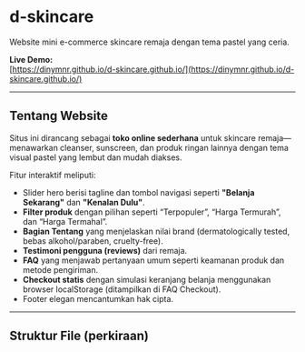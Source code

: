 # d-skincare

Website mini e-commerce skincare remaja dengan tema pastel yang ceria.

**Live Demo:**  
[https://dinymnr.github.io/d-skincare.github.io/](https://dinymnr.github.io/d-skincare.github.io/)

---

## Tentang Website

Situs ini dirancang sebagai **toko online sederhana** untuk skincare remaja—menawarkan cleanser, sunscreen, dan produk ringan lainnya dengan tema visual pastel yang lembut dan mudah diakses.

Fitur interaktif meliputi:
- Slider hero berisi tagline dan tombol navigasi seperti **"Belanja Sekarang"** dan **"Kenalan Dulu"**.
- **Filter produk** dengan pilihan seperti “Terpopuler”, “Harga Termurah”, dan “Harga Termahal”.
- **Bagian Tentang** yang menjelaskan nilai brand (dermatologically tested, bebas alkohol/paraben, cruelty-free).
- **Testimoni pengguna (reviews)** dari remaja.
- **FAQ** yang menjawab pertanyaan umum seperti keamanan produk dan metode pengiriman.
- **Checkout statis** dengan simulasi keranjang belanja menggunakan browser localStorage (ditampilkan di FAQ Checkout).
- Footer elegan mencantumkan hak cipta.

---

## Struktur File (perkiraan)

